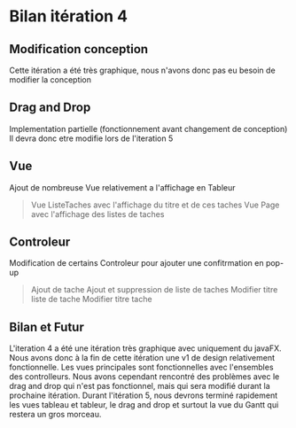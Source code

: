# Bilan itération 4

## Modification conception
Cette itération a été très graphique, nous n'avons donc pas eu besoin de modifier la conception

## Drag and Drop
Implementation partielle (fonctionnement avant changement de conception)
Il devra donc etre modifie lors de l'iteration 5

## Vue
Ajout de nombreuse Vue relativement a l'affichage en Tableur
> Vue ListeTaches avec l'affichage du titre et de ces taches
> Vue Page avec l'affichage des listes de taches

## Controleur
Modification de certains Controleur pour ajouter une confitrmation en pop-up
> Ajout de tache
> Ajout et suppression de liste de taches
> Modifier titre liste de tache
> Modifier titre tache

## Bilan et Futur
L'iteration 4 a été une itération très graphique avec uniquement du javaFX. Nous avons donc à la fin de cette itération 
une v1 de design relativement fonctionnelle. Les vues principales sont fonctionnelles avec l'ensembles des
controlleurs. Nous avons cependant rencontré des problèmes avec le drag and drop qui n'est pas fonctionnel, mais qui sera modifié
durant la prochaine itération. Durant l'itération 5, nous devrons terminé rapidement les vues tableau et tableur, le drag and drop et surtout
la vue du Gantt qui restera un gros morceau.